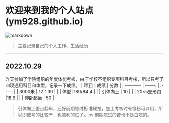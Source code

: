 # 欢迎来到我的个人站点(ym928.github.io)
![markdown](https://m.360buyimg.com/babel/jfs/t1/201382/19/19170/10780/635d1f0dE955ea95f/9acb8293fd1240cd.jpg)
>主要记录自己的个人工作、生活经历

----
## **2022.10.29**
昨天参加了学院组织的年度体能考核，由于学校不组织专项科目考核，所以只考了四项通用科目和体型，记录一下成绩。
| 项目       | 成绩   |  分数  |
| --------   | -----: | :----:  |
| 3000米     | 12：30 |        |
| 体型       |180/84.4 |      |
| 引体向上   |   10   |       |
| 20×5蛇形跑 |18.9 |      |
| 仰卧起坐   |   50   |       |
>引体向上差点翻车，还好前期练过标准硬拉，加上考核时有镁粉可以用，所以即使考的比较严，也顺利的过了。ps:前期吃过的苦也不是白吃的。
